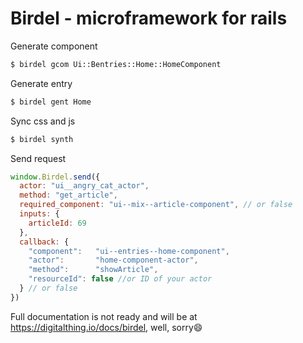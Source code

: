 # Birdel - microframework for rails

Generate component
```bash
$ birdel gcom Ui::Bentries::Home::HomeComponent
```
Generate entry
```bash
$ birdel gent Home
```
Sync css and js
```bash
$ birdel synth
```
Send request
```js
window.Birdel.send({
  actor: "ui__angry_cat_actor",
  method: "get_article",
  required_component: "ui--mix--article-component", // or false
  inputs: {
    articleId: 69
  },
  callback: {
    "component":   "ui--entries--home-component",
    "actor":       "home-component-actor",
    "method":      "showArticle",
    "resourceId": false //or ID of your actor
  } // or false
})
```

Full documentation is not ready and will be at https://digitalthing.io/docs/birdel, well, sorry😄
